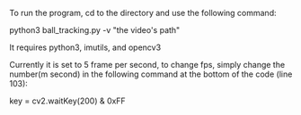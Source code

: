 To run the program, cd to the directory and use the following command:

python3 ball_tracking.py -v "the video's path"

It requires python3, imutils, and opencv3

Currently it is set to 5 frame per second, to change fps, simply change the number(m second) in the following command at the bottom of the code (line 103):

key = cv2.waitKey(200) & 0xFF

